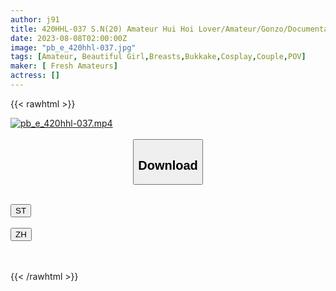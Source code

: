 ```yaml
---
author: j91
title: 420HHL-037 S.N(20) Amateur Hui Hoi Lover/Amateur/Gonzo/Documentary/Personal Photography/Beautiful Breasts/Electric Massager/Cosplay/Neat/Clean/Beautiful Girl (Sora Nakagawa)
date: 2023-08-08T02:00:00Z
image: "pb_e_420hhl-037.jpg"
tags: [Amateur, Beautiful Girl,Breasts,Bukkake,Cosplay,Couple,POV]
maker: [ Fresh Amateurs]
actress: []
---
```



{{< rawhtml >}}

<div class="video" data-videoid="MroYjYXgkRSmKwZ">
    <a href="javascript:;">
        <img src="https://my.j91.asia/posts/pb_e_420hhl-037/pb_e_420hhl-037.jpg" width="WIDTH" height="HEIGHT" alt="pb_e_420hhl-037.mp4" loading="lazy">
    </a>
</div>

<script type="text/javascript" src="https://j91.asia/asset/on-demand-st.js"></script>

<br>
  <link rel="stylesheet" href="https://j91.asia/asset/bs5.css">
  
  <center>
  <button class="btn btn-primary" type="button" data-bs-toggle="collapse" data-bs-target=".multi-collapse" aria-expanded="false" aria-controls="multiCollapseExample1 multiCollapseExample2"><h2>Download</h2></button></center>
</p>
<div class="row">
  <div class="col">
    <div class="collapse multi-collapse" id="multiCollapseExample1">
      <div class="card card-body">
	      	      <br>
<div class="buttons">  
<a href="https://streamtape.to/v/MroYjYXgkRSmKwZ"><button class="btn-hover color-3"><i class="fa fa-download"></i> ST</button></a></div>
    </div>
  </div>
</div>
  <div class="col">
    <div class="collapse multi-collapse" id="multiCollapseExample2">
      <div class="card card-body">
	      <br>
<div class="buttons">
    <a href="https://lylxan.com/ntztmau7suh7"><button class="btn-hover color-9"><i class="fa fa-download"></i> ZH</button></a></div>
<br><br>
      </div>
    </div>
  </div>
</div>

{{< /rawhtml >}}